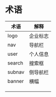 # 术语

| 术语   | 解释     |
| ------ | -------- |
| logo   | 企业标志 |
| nav    | 导航栏   |
| user   | 个人信息 |
| search | 搜索框   |
| subnav | 侧导航栏 |
| banner | 横幅     |
|        |          |
|        |          |
|        |          |

